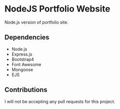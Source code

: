 # NodeJS Portfolio Website
Node.js version of portfolio site.

## Dependencies
* Node.js
* Express.js
* Bootstrap4
* Font Awesome
* Mongoose
* EJS

## Contributions
I will not be accepting any pull requests for this project.
